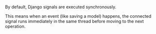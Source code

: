 By default, Django signals are executed synchronously.

This means when an event (like saving a model) happens, the connected signal runs immediately in the same thread before moving to the next operation.
